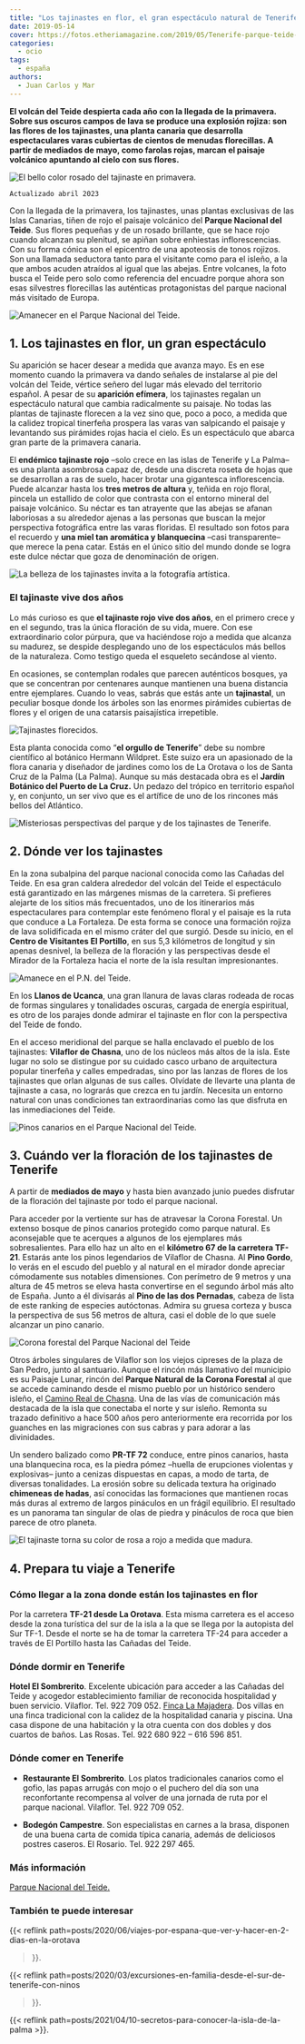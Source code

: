 ```yaml
---
title: "Los tajinastes en flor, el gran espectáculo natural de Tenerife"
date: 2019-05-14
cover: https://fotos.etheriamagazine.com/2019/05/Tenerife-parque-teide-tajinaste-artistica-e1557138323667.jpg
categories: 
  - ocio
tags: 
  - españa
authors: 
  - Juan Carlos y Mar
---
```


**El volcán del Teide despierta cada año con la llegada de la primavera. Sobre sus 
oscuros campos de lava se produce una explosión rojiza: son las flores de los 
tajinastes, una planta canaria que desarrolla espectaculares varas cubiertas de cientos 
de menudas florecillas. A partir de mediados de mayo, como farolas rojas, marcan el 
paisaje volcánico apuntando al cielo con sus flores.** 

![El bello color rosado del tajinaste en primavera.](https://fotos.etheriamagazine.com/2019/05/Tenerife-parque-teide-tajinaste-artistica-e1557138323667.jpg "El bello color del tajinaste en primavera.")

```
Actualizado abril 2023
```

Con la llegada de la primavera, los tajinastes, unas plantas exclusivas de las Islas 
Canarias, tiñen de rojo el paisaje volcánico del **Parque Nacional del Teide**. Sus 
flores pequeñas y de un rosado brillante, que se hace rojo cuando alcanzan su plenitud, 
se apiñan sobre enhiestas inflorescencias. Con su forma cónica son el epicentro de una 
apoteosis de tonos rojizos. Son una llamada seductora tanto para el visitante como para 
el isleño, a la que ambos acuden atraídos al igual que las abejas. Entre volcanes, la 
foto busca el Teide pero solo como referencia del encuadre porque ahora son esas 
silvestres florecillas las auténticas protagonistas del parque nacional más visitado de 
Europa. 

![Amanecer en el Parque Nacional del Teide.](https://fotos.etheriamagazine.com/2019/05/Tenerife-parque-nacional-teide-e1557138309825.jpg "Amanecer en el Parque Nacional del Teide.")

## 1\. Los tajinastes en flor, un gran espectáculo

Su aparición se hacer desear a medida que avanza mayo. Es en ese momento cuando la 
primavera va dando señales de instalarse al pie del volcán del Teide, vértice señero del 
lugar más elevado del territorio español. A pesar de su **aparición efímera**, los 
tajinastes regalan un espectáculo natural que cambia radicalmente su paisaje. No todas 
las plantas de tajinaste florecen a la vez sino que, poco a poco, a medida que la 
calidez tropical tinerfeña prospera las varas van salpicando el paisaje y levantando sus 
pirámides rojas hacia el cielo. Es un espectáculo que abarca gran parte de la primavera 
canaria. 

El **endémico tajinaste rojo** –solo crece en las islas de Tenerife y La Palma– es una 
planta asombrosa capaz de, desde una discreta roseta de hojas que se desarrollan a ras 
de suelo, hacer brotar una gigantesca inflorescencia. Puede alcanzar hasta los **tres 
metros de altura** y, teñida en rojo floral, pincela un estallido de color que contrasta 
con el entorno mineral del paisaje volcánico. Su néctar es tan atrayente que las abejas 
se afanan laboriosas a su alrededor ajenas a las personas que buscan la mejor 
perspectiva fotográfica entre las varas floridas. El resultado son fotos para el 
recuerdo y **una miel tan aromática y blanquecina** –casi transparente– que merece la 
pena catar. Estás en el único sitio del mundo donde se logra este dulce néctar que goza 
de denominación de origen. 

![La belleza de los tajinastes invita a la fotografía artística.](https://fotos.etheriamagazine.com/2019/05/Tenerife-parque-teide-tajinaste-arte.jpg "La belleza de los tajinastes invita a la fotografía artística.")

### El tajinaste vive dos años

Lo más curioso es que **el tajinaste rojo vive dos años**, en el primero crece y en el 
segundo, tras la única floración de su vida, muere. Con ese extraordinario color 
púrpura, que va haciéndose rojo a medida que alcanza su madurez, se despide desplegando 
uno de los espectáculos más bellos de la naturaleza. Como testigo queda el esqueleto 
secándose al viento. 

En ocasiones, se contemplan rodales que parecen auténticos bosques, ya que se concentran 
por centenares aunque mantienen una buena distancia entre ejemplares. Cuando lo veas, 
sabrás que estás ante un **tajinastal**, un peculiar bosque donde los árboles son las 
enormes pirámides cubiertas de flores y el origen de una catarsis paisajística 
irrepetible. 

![Tajinastes florecidos.](https://fotos.etheriamagazine.com/2019/05/Tenerife-parque-teide-tajinaste-rosa-e1557138669326.jpg "Tajinastes florecidos.")

Esta planta conocida como “**el orgullo de Tenerife**” debe su nombre científico al 
botánico Hermann Wildpret. Este suizo era un apasionado de la flora canaria y diseñador 
de jardines como los de La Orotava o los de Santa Cruz de la Palma (La Palma). Aunque su 
más destacada obra es el **Jardín Botánico del Puerto de La Cruz.** Un pedazo del 
trópico en territorio español y, en conjunto, un ser vivo que es el artífice de uno de 
los rincones más bellos del Atlántico. 

![Misteriosas perspectivas del parque y de los tajinastes de Tenerife.](https://fotos.etheriamagazine.com/2019/05/Tenerife-parque-teide-1.jpg "Misteriosas perspectivas del parque y de los tajinastes de Tenerife.")

## 2\. Dónde ver los tajinastes

En la zona subalpina del parque nacional conocida como las Cañadas del Teide. En esa 
gran caldera alrededor del volcán del Teide el espectáculo está garantizado en las 
márgenes mismas de la carretera. Si prefieres alejarte de los sitios más frecuentados, 
uno de los itinerarios más espectaculares para contemplar este fenómeno floral y el 
paisaje es la ruta que conduce a La Fortaleza. De esta forma se conoce una formación 
rojiza de lava solidificada en el mismo cráter del que surgió. Desde su inicio, en el 
**Centro de Visitantes El Portillo**, en sus 5,3 kilómetros de longitud y sin apenas 
desnivel, la belleza de la floración y las perspectivas desde el Mirador de la Fortaleza 
hacia el norte de la isla resultan impresionantes. 

![Amanece en el P.N. del Teide.](https://fotos.etheriamagazine.com/2019/05/Tenerife-parque-teide-amanecer-e1557138973307.jpg "Amanece en el P.N. del Teide.")

En los **Llanos de Ucanca**, una gran llanura de lavas claras rodeada de rocas de formas 
singulares y tonalidades oscuras, cargada de energía espiritual, es otro de los parajes 
donde admirar el tajinaste en flor con la perspectiva del Teide de fondo. 

En el acceso meridional del parque se halla enclavado el pueblo de los tajinastes: 
**Vilaflor de Chasna**, uno de los núcleos más altos de la isla. Este lugar no solo se 
distingue por su cuidado casco urbano de arquitectura popular tinerfeña y calles 
empedradas, sino por las lanzas de flores de los tajinastes que orlan algunas de sus 
calles. Olvídate de llevarte una planta de tajinaste a casa, no lograrás que crezca en 
tu jardín. Necesita un entorno natural con unas condiciones tan extraordinarias como las 
que disfruta en las inmediaciones del Teide. 

![Pinos canarios en el Parque Nacional del Teide.](https://fotos.etheriamagazine.com/2019/05/Tenerife-parque-teide-pinos-e1557138452730.jpg "Pinos canarios en el Parque Nacional del Teide.")

## 3\. Cuándo ver la floración de los tajinastes de Tenerife

A partir de **mediados de mayo** y hasta bien avanzado junio puedes disfrutar de la 
floración del tajinaste por todo el parque nacional. 

Para acceder por la vertiente sur has de atravesar la Corona Forestal. Un extenso bosque 
de pinos canarios protegido como parque natural. Es aconsejable que te acerques a 
algunos de los ejemplares más sobresalientes. Para ello haz un alto en el **kilómetro 67 
de la carretera TF-21**. Estarás ante los pinos legendarios de Vilaflor de Chasna. Al 
**Pino Gordo**, lo verás en el escudo del pueblo y al natural en el mirador donde 
apreciar cómodamente sus notables dimensiones. Con perímetro de 9 metros y una altura de 
45 metros se eleva hasta convertirse en el segundo árbol más alto de España. Junto a él 
divisarás al **Pino de las dos Pernadas**, cabeza de lista de este ranking de especies 
autóctonas. Admira su gruesa corteza y busca la perspectiva de sus 56 metros de altura, 
casi el doble de lo que suele alcanzar un pino canario. 

![Corona forestal del Parque Nacional del Teide](https://fotos.etheriamagazine.com/2019/05/Tenerife-parque-teide-paisaje-e1557138582386.jpg "Corona forestal del P.N. del Teide.")

Otros árboles singulares de Vilaflor son los viejos cipreses de la plaza de San Pedro, 
junto al santuario. Aunque el rincón más llamativo del municipio es su Paisaje Lunar, 
rincón del **Parque Natural de la Corona Forestal** al que se accede caminando desde el 
mismo pueblo por un histórico sendero isleño, el [Camino Real de 
Chasna](https://www.webtenerife.com/que-hacer/naturaleza/senderismo/senderos/camino-de-chasna-paisaje-lunar.htm). 
Una de las vías de comunicación más destacada de la isla que conectaba el norte y sur 
isleño. Remonta su trazado definitivo a hace 500 años pero anteriormente era recorrida 
por los guanches en las migraciones con sus cabras y para adorar a las divinidades. 

Un sendero balizado como **PR-TF 72** conduce, entre pinos canarios, hasta una 
blanquecina roca, es la piedra pómez –huella de erupciones violentas y explosivas– junto 
a cenizas dispuestas en capas, a modo de tarta, de diversas tonalidades. La erosión 
sobre su delicada textura ha originado **chimeneas de hadas**, así conocidas las 
formaciones que mantienen rocas más duras al extremo de largos pináculos en un frágil 
equilibrio. El resultado es un panorama tan singular de olas de piedra y pináculos de 
roca que bien parece de otro planeta. 

![El tajinaste torna su color de rosa a rojo a medida que madura.](https://fotos.etheriamagazine.com/2019/05/Tenerife-parque-teide-tajinaste-rosado-e1557140176736.jpg "El tajinaste torna su color de rosa a rojo a medida que madura.")

## 4\. Prepara tu viaje a Tenerife

### Cómo llegar a la zona donde están los tajinastes en flor

Por la carretera **TF-21 desde La Orotava**. Esta misma carretera es el acceso desde la 
zona turística del sur de la isla a la que se llega por la autopista del Sur TF-1. Desde 
el norte se ha de tomar la carretera TF-24 para acceder a través de El Portillo hasta 
las Cañadas del Teide. 

### Dónde dormir en Tenerife

**Hotel El Sombrerito**. Excelente ubicación para acceder a las Cañadas del Teide y 
acogedor establecimiento familiar de reconocida hospitalidad y buen servicio. Vilaflor. 
Tel. 922 709 052. [Finca La Majadera](https://fincalamajadera.com). Dos villas en una 
finca tradicional con la calidez de la hospitalidad canaria y piscina. Una casa dispone 
de una habitación y la otra cuenta con dos dobles y dos cuartos de baños. Las Rosas. 
Tel. 922 680 922 – 616 596 851. 

### Dónde comer en Tenerife

- **Restaurante El Sombrerito**. Los platos tradicionales canarios como el gofio, las 
papas arrugás con mojo o el puchero del día son una reconfortante recompensa al volver 
de una jornada de ruta por el parque nacional. Vilaflor. Tel. 922 709 052. 

- **Bodegón Campestre**. Son especialistas en carnes a la brasa, disponen de una buena 
carta de comida típica canaria, además de deliciosos postres caseros. El Rosario. Tel. 
922 297 465. 

### Más información

[Parque Nacional del Teide.](https://parquesnacionales.cnig.es/teide) 

### También te puede interesar

{{< reflink path=posts/2020/06/viajes-por-espana-que-ver-y-hacer-en-2-dias-en-la-orotava 
>}}. 

{{< reflink path=posts/2020/03/excursiones-en-familia-desde-el-sur-de-tenerife-con-ninos 
>}}. 

{{< reflink path=posts/2021/04/10-secretos-para-conocer-la-isla-de-la-palma >}}.
